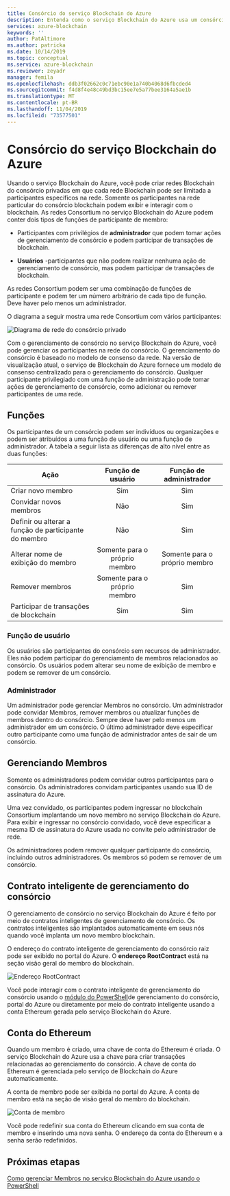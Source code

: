 ```yaml
---
title: Consórcio do serviço Blockchain do Azure
description: Entenda como o serviço Blockchain do Azure usa um consórcio privado
services: azure-blockchain
keywords: ''
author: PatAltimore
ms.author: patricka
ms.date: 10/14/2019
ms.topic: conceptual
ms.service: azure-blockchain
ms.reviewer: zeyadr
manager: femila
ms.openlocfilehash: ddb3f02662c0c71ebc90e1a740b4068d6fbcded4
ms.sourcegitcommit: f4d8f4e48c49bd3bc15ee7e5a77bee3164a5ae1b
ms.translationtype: MT
ms.contentlocale: pt-BR
ms.lasthandoff: 11/04/2019
ms.locfileid: "73577501"
---
```

# <a name="azure-blockchain-service-consortium"></a>Consórcio do serviço Blockchain do Azure

Usando o serviço Blockchain do Azure, você pode criar redes Blockchain do consórcio privadas em que cada rede Blockchain pode ser limitada a participantes específicos na rede. Somente os participantes na rede particular do consórcio blockchain podem exibir e interagir com o blockchain. As redes Consortium no serviço Blockchain do Azure podem conter dois tipos de funções de participante de membro:

* Participantes com privilégios de **administrador** que podem tomar ações de gerenciamento de consórcio e podem participar de transações de blockchain.

* **Usuários** -participantes que não podem realizar nenhuma ação de gerenciamento de consórcio, mas podem participar de transações de blockchain.

As redes Consortium podem ser uma combinação de funções de participante e podem ter um número arbitrário de cada tipo de função. Deve haver pelo menos um administrador.

O diagrama a seguir mostra uma rede Consortium com vários participantes:

![Diagrama de rede do consórcio privado](./media/consortium/network-diagram.png)

Com o gerenciamento de consórcio no serviço Blockchain do Azure, você pode gerenciar os participantes na rede do consórcio. O gerenciamento do consórcio é baseado no modelo de consenso da rede. Na versão de visualização atual, o serviço de Blockchain do Azure fornece um modelo de consenso centralizado para o gerenciamento do consórcio. Qualquer participante privilegiado com uma função de administração pode tomar ações de gerenciamento de consórcio, como adicionar ou remover participantes de uma rede.

## <a name="roles"></a>Funções

Os participantes de um consórcio podem ser indivíduos ou organizações e podem ser atribuídos a uma função de usuário ou uma função de administrador. A tabela a seguir lista as diferenças de alto nível entre as duas funções:

| Ação | Função de usuário | Função de administrador
|--------|:----:|:------------:|
| Criar novo membro | Sim | Sim |
| Convidar novos membros | Não | Sim |
| Definir ou alterar a função de participante do membro | Não | Sim |
| Alterar nome de exibição do membro | Somente para o próprio membro | Somente para o próprio membro |
| Remover membros | Somente para o próprio membro | Sim |
| Participar de transações de blockchain | Sim | Sim |

### <a name="user-role"></a>Função de usuário

Os usuários são participantes do consórcio sem recursos de administrador. Eles não podem participar do gerenciamento de membros relacionados ao consórcio. Os usuários podem alterar seu nome de exibição de membro e podem se remover de um consórcio.

### <a name="administrator"></a>Administrador

Um administrador pode gerenciar Membros no consórcio. Um administrador pode convidar Membros, remover membros ou atualizar funções de membros dentro do consórcio.
Sempre deve haver pelo menos um administrador em um consórcio. O último administrador deve especificar outro participante como uma função de administrador antes de sair de um consórcio.

## <a name="managing-members"></a>Gerenciando Membros

Somente os administradores podem convidar outros participantes para o consórcio. Os administradores convidam participantes usando sua ID de assinatura do Azure.

Uma vez convidado, os participantes podem ingressar no blockchain Consortium implantando um novo membro no serviço Blockchain do Azure. Para exibir e ingressar no consórcio convidado, você deve especificar a mesma ID de assinatura do Azure usada no convite pelo administrador de rede.

Os administradores podem remover qualquer participante do consórcio, incluindo outros administradores. Os membros só podem se remover de um consórcio.

## <a name="consortium-management-smart-contract"></a>Contrato inteligente de gerenciamento do consórcio

O gerenciamento de consórcio no serviço Blockchain do Azure é feito por meio de contratos inteligentes de gerenciamento de consórcio. Os contratos inteligentes são implantados automaticamente em seus nós quando você implanta um novo membro blockchain.

O endereço do contrato inteligente de gerenciamento do consórcio raiz pode ser exibido no portal do Azure. O **endereço RootContract** está na seção visão geral do membro do blockchain.

![Endereço RootContract](./media/consortium/rootcontract-address.png)

Você pode interagir com o contrato inteligente de gerenciamento do consórcio usando o [módulo do PowerShell](manage-consortium-powershell.md)de gerenciamento do consórcio, portal do Azure ou diretamente por meio do contrato inteligente usando a conta Ethereum gerada pelo serviço Blockchain do Azure.

## <a name="ethereum-account"></a>Conta do Ethereum

Quando um membro é criado, uma chave de conta do Ethereum é criada. O serviço Blockchain do Azure usa a chave para criar transações relacionadas ao gerenciamento do consórcio. A chave de conta do Ethereum é gerenciada pelo serviço de Blockchain do Azure automaticamente.

A conta de membro pode ser exibida no portal do Azure. A conta de membro está na seção de visão geral do membro do blockchain.

![Conta de membro](./media/consortium/member-account.png)

Você pode redefinir sua conta do Ethereum clicando em sua conta de membro e inserindo uma nova senha. O endereço da conta do Ethereum e a senha serão redefinidos.  

## <a name="next-steps"></a>Próximas etapas

[Como gerenciar Membros no serviço Blockchain do Azure usando o PowerShell](manage-consortium-powershell.md)
